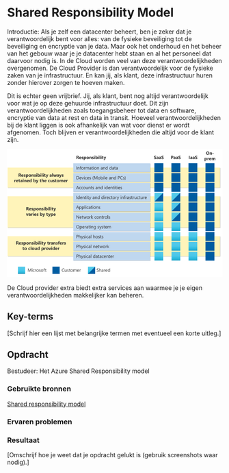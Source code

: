 # Shared Responsibility Model

Introductie:
Als je zelf een datacenter beheert, ben je zeker dat je verantwoordelijk bent voor alles: van de fysieke beveiliging tot de beveiliging en encryptie van je data. Maar ook het onderhoud en het beheer van het gebouw waar je je datacenter hebt staan en al het personeel dat daarvoor nodig is.
In de Cloud worden veel van deze verantwoordelijkheden overgenomen. De Cloud Provider is dan verantwoordelijk voor de fysieke zaken van je infrastructuur. En kan jij, als klant, deze infrastructuur huren zonder hierover zorgen te hoeven maken.

Dit is echter geen vrijbrief. Jij, als klant, bent nog altijd verantwoordelijk voor wat je op deze gehuurde infrastructuur doet. Dit zijn verantwoordelijkheden zoals toegangsbeheer tot data en software, encryptie van data at rest en data in transit.
Hoeveel verantwoordelijkheden bij de klant liggen is ook afhankelijk van wat voor dienst er wordt afgenomen. Toch blijven er verantwoordelijkheden die altijd voor de klant zijn.

![Alt text](../00_includes/Week4/AZ9.1.PNG)

De Cloud provider extra biedt extra services aan waarmee je je eigen verantwoordelijkheden makkelijker kan beheren.

## Key-terms
[Schrijf hier een lijst met belangrijke termen met eventueel een korte uitleg.]

## Opdracht

Bestudeer:
Het Azure Shared Responsibility model


### Gebruikte bronnen
[Shared responsibility model](https://learn.microsoft.com/en-us/azure/security/fundamentals/shared-responsibility)

### Ervaren problemen

### Resultaat
[Omschrijf hoe je weet dat je opdracht gelukt is (gebruik screenshots waar nodig).]
